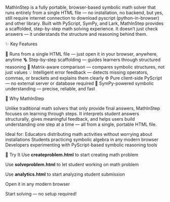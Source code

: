 MathInStep is a fully portable, browser-based symbolic math solver that runs entirely from a single HTML file — no installation, no backend, but yes, still require internet connection to download pyscript (python-in-browser) and other library.
Built with PyScript, SymPy, and Lark, MathInStep provides a scaffolded, step-by-step math solving experience. It doesn’t just check answers — it understands the structure and reasoning behind them.

✨ Key Features

🧮 Runs from a single HTML file — just open it in your browser, anywhere, anytime
🪜 Step-by-step scaffolding — guides learners through structured reasoning
🧩 Matrix-aware comparison — compares symbolic structures, not just values
💡 Intelligent error feedback — detects missing operators, commas, or brackets and explains them clearly
⚙️ Pure client-side PyScript — no external server or database required
🧠 SymPy-powered symbolic understanding — precise, reliable, and fast

🧱 Why MathInStep

Unlike traditional math solvers that only provide final answers, MathInStep focuses on learning through steps.
It interprets student answers structurally, gives meaningful feedback, and helps users build understanding one step at a time — all from a single, portable HTML file.

Ideal for:
Educators distributing math activities without worrying about installations
Students practicing symbolic algebra in any modern browser
Developers experimenting with PyScript-based symbolic reasoning tools

🚀 Try It
Use **createproblem.html** to start creating math problem

Use **solveproblem.html** to let student working on math problem

Use **analytics.html** to start analyzing student submission

Open it in any modern browser

Start solving — no setup required!
